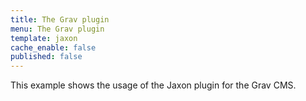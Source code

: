 ```yaml
---
title: The Grav plugin
menu: The Grav plugin
template: jaxon
cache_enable: false
published: false
---
```


This example shows the usage of the Jaxon plugin for the Grav CMS.
